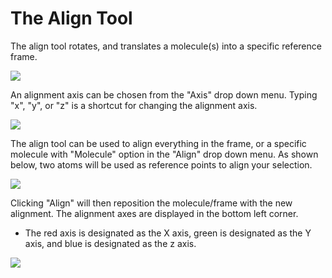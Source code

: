 # The Align Tool

The align tool rotates, and translates a molecule(s) into a specific reference frame.

![][1]

[1]: images/9-align-tool/e3143779-956e-4d83-ac28-dc2f79bf2194.png

An alignment axis can be chosen from the "Axis" drop down menu. Typing "x", "y", or "z" is a shortcut for changing the alignment axis.

![][2]

[2]: images/9-align-tool/ec6c967d-5df0-41b8-b692-93123f8a0462.png

The align tool can be used to align everything in the frame, or a specific molecule with "Molecule" option in the "Align" drop down menu. As shown below, two atoms will be used as reference points to align your selection.

![][3]

[3]: images/9-align-tool/c1839173-f147-444d-b9c9-9ebb2e0a28f4.png

Clicking "Align" will then reposition the molecule/frame with the new alignment. The alignment axes are displayed in the bottom left corner.
* The red axis is designated as the X axis, green is designated as the Y axis, and blue is designated as the z axis. 


![][4]

[4]: images/9-align-tool/ca04487a-6f68-45ca-a5bf-92a2daf99194.png